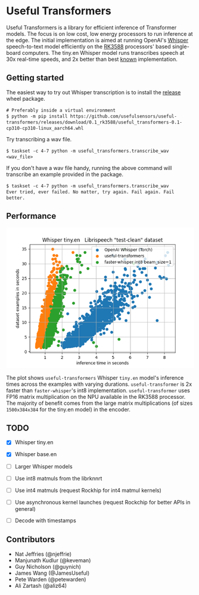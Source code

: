 # Useful Transformers
Useful Transformers is a library for efficient inference of Transformer models. The focus is on low cost, low energy processors to run inference at the edge. The initial implementation is aimed at running OpenAI's [Whisper](https://github.com/openai/whisper) speech-to-text model efficiently on the [RK3588](https://www.rock-chips.com/a/en/products/RK35_Series/2022/0926/1660.html) processors' based single-board computers. The tiny.en Whisper model runs transcribes speech at 30x real-time speeds, and 2x better than best [known](https://github.com/guillaumekln/faster-whisper) implementation.

## Getting started

The easiest way to try out Whisper transcription is to install the [release](https://github.com/usefulsensors/useful-transformers/releases/download/0.1_rk3588/useful_transformers-0.1-cp310-cp310-linux_aarch64.whl) wheel package.

    # Preferably inside a virtual environment
    $ python -m pip install https://github.com/usefulsensors/useful-transformers/releases/download/0.1_rk3588/useful_transformers-0.1-cp310-cp310-linux_aarch64.whl

 Try transcribing a wav file.

    $ taskset -c 4-7 python -m useful_transformers.transcribe_wav <wav_file>

If you don't have a wav file handy, running the above command will transcribe an example provided in the package.

    $ taskset -c 4-7 python -m useful_transformers.transcribe_wav
    Ever tried, ever failed. No matter, try again. Fail again. Fail better.

## Performance

![Performance comparison](https://github.com/usefulsensors/useful-transformers/blob/main/examples/whisper/assets/perf-comparison.png)

The plot shows `useful-transformers` Whisper `tiny.en` model's inference times across the examples with varying durations. `useful-transformer` is 2x faster than `faster-whisper`'s int8 implementation. `useful-transformer` uses FP16 matrix multiplication on the NPU available in the RK3588 processor. The majority of benefit comes from the large matrix multiplications (of sizes `1500x384x384` for the tiny.en model) in the encoder.

## TODO

 - [x] Whisper tiny.en
 - [x] Whisper base.en
 - [ ] Larger Whisper models
 - [ ] Use int8 matmuls from the librknnrt
 - [ ] Use int4 matmuls (request Rockhip for int4 matmul kernels)
 - [ ] Use asynchronous kernel launches (request Rockchip for better APIs in general)
 - [ ] Decode with timestamps


## Contributors
* Nat Jeffries (@njeffrie)
* Manjunath Kudlur (@keveman)
* Guy Nicholson (@guynich)
* James Wang (@JamesUseful)
* Pete Warden (@petewarden)
* Ali Zartash (@aliz64)
